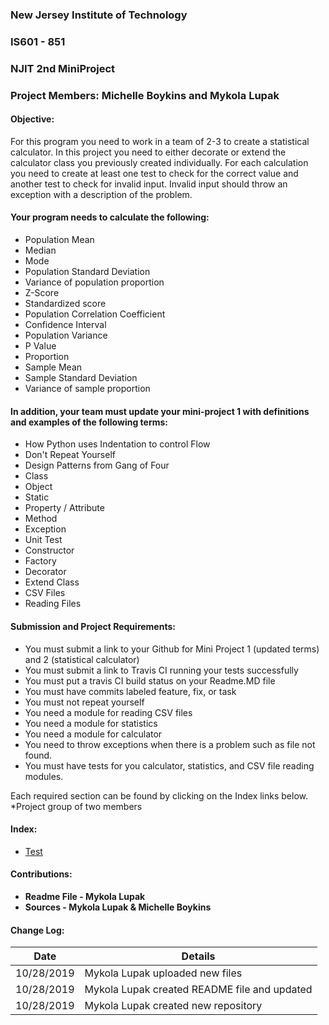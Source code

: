 ### New Jersey Institute of Technology
### IS601 - 851
### NJIT 2nd MiniProject
### Project Members: Michelle Boykins and Mykola Lupak
#### Objective:
For this program you need to work in a team of 2-3 to create a statistical calculator. In this project you need to either decorate or extend the calculator class you previously created individually. For each calculation you need to create at least one test to check for the correct value and another test to check for invalid input. Invalid input should throw an exception with a description of the problem.

#### Your program needs to calculate the following:

* Population Mean
* Median
* Mode
* Population Standard Deviation
* Variance of population proportion
* Z-Score
* Standardized score
* Population Correlation Coefficient
* Confidence Interval
* Population Variance
* P Value
* Proportion
* Sample Mean
* Sample Standard Deviation
* Variance of sample proportion

#### In addition, your team must update your mini-project 1 with definitions and examples of the following terms:

* How Python uses Indentation to control Flow
* Don't Repeat Yourself
* Design Patterns from Gang of Four
* Class
* Object
* Static
* Property / Attribute
* Method
* Exception
* Unit Test
* Constructor
* Factory
* Decorator
* Extend Class
* CSV Files
* Reading Files

#### Submission  and Project Requirements:

 * You must submit a link to your Github for Mini Project 1 (updated terms) and 2 (statistical calculator) 
 * You must submit a link to Travis CI running your tests successfully
* You must put a travis CI build status on your Readme.MD file
* You must have commits labeled feature, fix, or task 
* You must not repeat yourself
* You need a module for reading CSV files
* You need a module for statistics
* You need a module for calculator
* You need to throw exceptions when there is a problem such as file not found.
* You must have tests for you calculator, statistics, and CSV file reading modules.   

Each required section can be found by clicking on the Index links below.</br> 
*Project group of two members

#### Index:
* [Test](/test.md)
 <a name="contributions">
 
#### Contributions:
- **Readme File - Mykola Lupak**
- **Sources - Mykola Lupak & Michelle Boykins**

<a name="changelog">
 
#### Change Log:
|  Date  | Details  |  
|---|---|
|  10/28/2019  | Mykola Lupak uploaded new files |  
|  10/28/2019  | Mykola Lupak created README file and updated | 
|  10/28/2019  | Mykola Lupak created new repository |  

